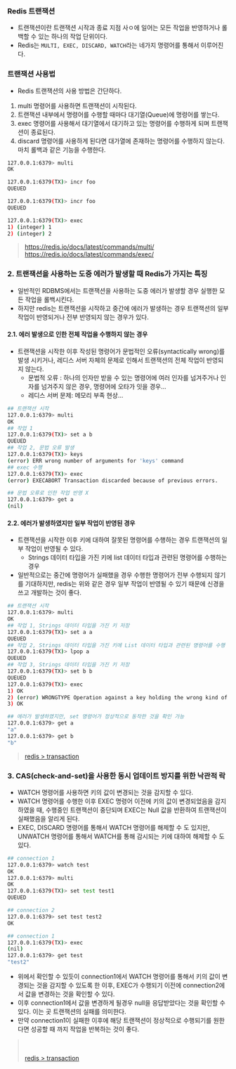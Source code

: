 ### Redis 트랜잭션
- 트랜잭션이란 트랜잭션 시작과 종료 지점 사ㅇ에 일어는 모든 작업을 반영하거나 롤백할 수 있는 하나의 작업 단위이다.
- Redis는 `MULTI, EXEC, DISCARD, WATCH`라는 네가지 명령어를 통해서 이루어진다.

### 트랜잭션 사용법
- Redis 트랜잭션의 사용 방법은 간단하다.
1. multi 명령어를 사용하면 트랜잭션이 시작된다.
2. 트랜잭션 내부에서 명령어를 수행할 때마다 대기열(Queue)에 명령어를 쌓는다.
3. exec 명령어를 사용해서 대기열에서 대기하고 있는 명령어를 수행하게 되며 트랜잭션이 종료된다.
4. discard 명령어를 사용하게 된다면 대가열에 존재하는 명령어를 수행하지 않는다. 마치 롤백과 같은 기능을 수행한다.

```sh
127.0.0.1:6379> multi
OK

127.0.0.1:6379(TX)> incr foo
QUEUED

127.0.0.1:6379(TX)> incr foo
QUEUED

127.0.0.1:6379(TX)> exec
1) (integer) 1
2) (integer) 2
```

> https://redis.io/docs/latest/commands/multi/ <br/>
> https://redis.io/docs/latest/commands/exec/ <br/>

### 2. 트랜잭션을 사용하는 도중 에러가 발생할 때 Redis가 가지는 특징
- 일반적인 RDBMS에서는 트랜잭션을 사용하는 도중 에러가 발생할 경우 실행한 모든 작업을 롤백시킨다.
- 하지만 redis는 트랜잭션을 시작하고 중간에 에러가 발생하는 경우 트랜잭션의 일부 작업이 반영되거나 전부 반영되지 않는 경우가 있다.

#### 2.1. 에러 발생으로 인한 전체 작업을 수행하지 않는 경우
- 트랜잭션을 시작한 이후 작성된 명령어가 문법적인 오류(syntactically wrong)를 발생 시키거나, 레디스 서버 자체의 문제로 인해서 트랜잭션의 전체 작업이 반영되지 않는다.
  - 문법적 오류 : 하나의 인자만 받을 수 있는 명령어에 여러 인자를 넘겨주거나 인자를 넘겨주지 않은 경우, 명령어에 오타가 잇을 경우...
  - 레디스 서버 문제: 메모리 부족 현상... 

```sh
## 트랜잭션 시작
127.0.0.1:6379> multi
OK
## 작업 1
127.0.0.1:6379(TX)> set a b
QUEUED
## 작업 2, 문법 오류 발생
127.0.0.1:6379(TX)> keys
(error) ERR wrong number of arguments for 'keys' command
## exec 수행
127.0.0.1:6379(TX)> exec
(error) EXECABORT Transaction discarded because of previous errors.

## 문법 오류로 인한 작업 반영 X
127.0.0.1:6379> get a
(nil)
```

#### 2.2. 에러가 발생하였지만 일부 작업이 반영된 경우
- 트랜잭션을 시작한 이후 키에 대하여 잘못된 명령어를 수행하는 경우 트랜잭션의 일부 작업이 반영될 수 있다.
  - Strings 데이터 타입을 가진 키에 list 데이터 타입과 관련된 명령어를 수행하는 경우
- 일반적으로는 중간에 명령어가 실패했을 경우 수행한 명령어가 전부 수행되지 않기를 기대하지만, redis는 위와 같은 경우 일부 작업이 반영될 수 있기 때문에 신경을 쓰고 개발하는 것이 좋다.

```sh
## 트랜잭션 시작
127.0.0.1:6379> multi
OK
## 작업 1, Strings 데이터 타입을 가진 키 저장
127.0.0.1:6379(TX)> set a a
QUEUED
## 작업 2, Strings 데이터 타입을 가진 키에 List 데이터 타입과 관련된 명령어를 수행
127.0.0.1:6379(TX)> lpop a
QUEUED
## 작업 3, Strings 데이터 타입을 가진 키 저장 
127.0.0.1:6379(TX)> set b b
QUEUED
127.0.0.1:6379(TX)> exec
1) OK
2) (error) WRONGTYPE Operation against a key holding the wrong kind of value
3) OK

## 에러가 발생하였지만, set 명령어가 정상적으로 동작한 것을 확인 가능
127.0.0.1:6379> get a
"a"
127.0.0.1:6379> get b
"b"
```

> [redis > transaction](https://redis.io/docs/latest/develop/interact/transactions/)


### 3. CAS(check-and-set)을 사용한 동시 업데이트 방지를 위한 낙관적 락
- WATCH 명령어를 사용하면 키의 값이 변경되는 것을 감지할 수 있다.
- WATCH 명령어를 수행한 이후 EXEC 명령어 이전에 키의 값이 변경되었음을 감지하였을 때, 수행중인 트랜잭션이 중단되며 EXEC는 Null 값을 반환하여 트랜잭션이 실패했음을 알리게 된다.
- EXEC, DISCARD 명령어를 통해서 WATCH 명령어를 해제할 수 도 있지만, UNWATCH 명령어를 통해서 WATCH를 통해 감시되는 키에 대하여 해제할 수 도 있다.

```sh
## connection 1
127.0.0.1:6379> watch test
OK
127.0.0.1:6379> multi
OK
127.0.0.1:6379(TX)> set test test1
QUEUED

## connection 2
127.0.0.1:6379> set test test2
OK

## connection 1
127.0.0.1:6379(TX)> exec
(nil)
127.0.0.1:6379> get test
"test2"
```
- 위에서 확인할 수 있듯이 connection1에서 WATCH 명령어를 통해서 키의 값이 변경되는 것을 감지할 수 있도록 한 이후, EXEC가 수행되기 이전에 connection2에서 값을 변경하는 것을 확인할 수 있다.
- 이후 connection1에서 값을 변경하게 될경우 null을 응답받았다는 것을 확인할 수 있다. 이는 곳 트랜잭션의 실패를 의미한다.
- 만약 connection1이 실패한 이후에 해당 트랜잭션이 정상적으로 수행되기를 원한다면 성공할 때 까지 작업을 반복하는 것이 좋다.


> [](https://sabarada.tistory.com/177) <br/>
> [](https://velog.io/@cmsskkk/redis-transaction-spring-and-lua-pipeline) <br/>
> [redis > transaction](https://redis.io/docs/latest/develop/interact/transactions/)

